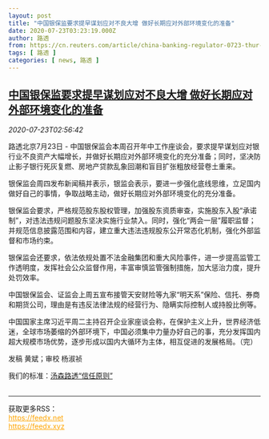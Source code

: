 ```yaml
---
layout: post
title: "中国银保监要求提早谋划应对不良大增 做好长期应对外部环境变化的准备"
date: 2020-07-23T03:23:19.000Z
author: 路透
from: https://cn.reuters.com/article/china-banking-regulator-0723-thur-idCNKCS24O083
tags: [ 路透 ]
categories: [ news, 路透 ]
---
```

<!--1595474599000-->
[中国银保监要求提早谋划应对不良大增 做好长期应对外部环境变化的准备](https://cn.reuters.com/article/china-banking-regulator-0723-thur-idCNKCS24O083)
------

<div>
<div><i>2020-07-23T02:56:42</i></div><div class="StandardArticleBody_body"><p>路透北京7月23日 - 中国银保监会本周召开年中工作座谈会，要求提早谋划应对银行业不良资产大幅增长，并做好长期应对外部环境变化的充分准备；同时，坚决防止影子银行死灰复燃、房地产贷款乱象回潮和盲目扩张粗放经营卷土重来。 </p><p>银保监会周四发布新闻稿并表示，银监会表示，要进一步强化底线思维，立足国内做好自己的事情，争取战略主动，做好长期应对外部环境变化的充分准备。 </p><p>银保监会要求，严格规范股东股权管理，加强股东资质审查，实施股东入股“承诺制”，对违法违规问题股东坚决实施行业禁入。同时，强化“两会一层”履职监督；并规范信息披露范围和内容，建立重大违法违规股东公开常态化机制，强化外部监督和市场约束。 </p><p>银保监会还要求，依法依规处置不法金融集团和重大风险事件，进一步提高监管工作透明度，发挥社会公众监督作用，丰富审慎监管强制措施，加大惩治力度，提升处罚效率。 </p><p>中国银保监会、证监会上周五宣布接管天安财险等九家“明天系”保险、信托、券商和期货公司，理由是有违反法律法规的经营行为、隐瞒实际控制人或持股比例等。 </p><p>中国国家主席习近平周二主持召开企业家座谈会称，在保护主义上升，世界经济低迷，全球市场萎缩的外部环境下，中国必须集中力量办好自己的事，充分发挥国内超大规模市场优势，逐步形成以国内大循环为主体，相互促进的发展格局。（完）  </p><div class="Attribution_container"><div class="Attribution_attribution"><p class="Attribution_content">发稿 黄斌；审校 杨淑祯 </p></div></div><div class="StandardArticleBody_trustBadgeContainer"><span class="StandardArticleBody_trustBadgeTitle">我们的标准：</span><span class="trustBadgeUrl"><a href="https://www.thomsonreuters.cn/content/dam/openweb/documents/pdf/china/brochures/about-us-1.pdf">汤森路透“信任原则”</a></span></div></div><br><hr><div>获取更多RSS：<br><a href="https://feedx.net" style="color:orange" target="_blank">https://feedx.net</a> <br><a href="https://feedx.xyz" style="color:orange" target="_blank">https://feedx.xyz</a><br></div>
</div>
